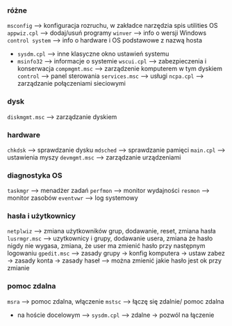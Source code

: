 ### różne
`msconfig` --> konfiguracja rozruchu, w zakładce narzędzia spis utilities OS
`appwiz.cpl` --> dodaj/usuń programy
`winver` --> info o wersji Windows
`control system` --> info o hardware i OS podstawowe z nazwą hosta
  - `sysdm.cpl` --> inne klasyczne okno ustawień systemu
  - `msinfo32` --> informacje o systemie
`wscui.cpl` --> zabezpieczenia i konserwacja
`compmgmt.msc` --> zarządzenie komputerem w tym dyskiem
`control` --> panel sterowania
`services.msc` --> usługi
`ncpa.cpl` --> zarządzanie połączeniami sieciowymi

### dysk
`diskmgmt.msc` --> zarządzanie dyskiem

### hardware
`chkdsk` --> sprawdzanie dysku
`mdsched` --> sprawdzanie pamięci
`main.cpl` --> ustawienia myszy
`devmgmt.msc` --> zarządzanie urządzeniami

### diagnostyka OS
`taskmgr` --> menadżer zadań
`perfmon` --> monitor wydajności
`resmon` --> monitor zasobów
`eventvwr` --> log systemowy

### hasła i użytkownicy
`netplwiz` --> zmiana użytkowników grup, dodawanie, reset, zmiana hasła
`lusrmgr.msc` --> uzytkownicy i grupy, dodawanie usera, zmiana że hasło nigdy nie wygasa, zmiana, że user ma zmienić hasło przy następnym logowaniu
`gpedit.msc` --> zasady grupy -> konfig komputera -> ustaw zabez -> zasady konta -> zasady haseł  --> można zmienić jakie hasło jest ok przy zmianie

### pomoc zdalna
`msra` --> pomoc zdalna, włączenie
`mstsc` --> łączę się zdalnie/ pomoc zdalna
  - na hoście docelowym --> `sysdm.cpl` --> zdalne -> pozwól na łączenie
